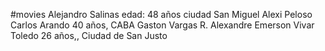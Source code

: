 #movies 
Alejandro Salinas edad: 48 años ciudad San Miguel
Alexi Peloso 
Carlos Arando 40 años, CABA
Gaston Vargas 
R. Alexandre Emerson Vivar Toledo 26 años,, Ciudad de San Justo